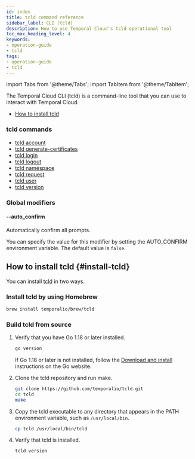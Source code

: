 ```yaml
---
id: index
title: tcld command reference
sidebar_label: CLI (tcld)
description: How to use Temporal Cloud's tcld operational tool
toc_max_heading_level: 4
keywords:
- operation-guide
- tcld
tags:
- operation-guide
- tcld
---
```


<!-- THIS FILE IS GENERATED. DO NOT EDIT THIS FILE DIRECTLY -->

import Tabs from '@theme/Tabs';
import TabItem from '@theme/TabItem';

The Temporal Cloud CLI (tcld) is a command-line tool that you can use to interact with Temporal Cloud.

- [How to install tcld](#install-tcld)

### tcld commands

- [tcld account](/cloud/tcld/account)
- [tcld generate-certificates](/cloud/tcld/generate-certificates)
- [tcld login](/cloud/tcld/login#)
- [tcld logout](/cloud/tcld/logout#)
- [tcld namespace](/cloud/tcld/namespace)
- [tcld request](/cloud/tcld/request)
- [tcld user](/cloud/tcld/user)
- [tcld version](/cloud/tcld/version#)

### Global modifiers

#### --auto_confirm

Automatically confirm all prompts.

You can specify the value for this modifier by setting the AUTO_CONFIRM environment variable.
The default value is `false`.

## How to install tcld {#install-tcld}

You can install [tcld](/cloud/tcld) in two ways.

### Install tcld by using Homebrew

```bash
brew install temporalio/brew/tcld
```

### Build tcld from source

1. Verify that you have Go 1.18 or later installed.

   ```bash
   go version
   ```

   If Go 1.18 or later is not installed, follow the [Download and install](https://go.dev/doc/install) instructions on the Go website.

1. Clone the tcld repository and run make.

   ```bash
   git clone https://github.com/temporalio/tcld.git
   cd tcld
   make
   ```

1. Copy the tcld executable to any directory that appears in the PATH environment variable, such as `/usr/local/bin`.

   ```bash
   cp tcld /usr/local/bin/tcld
   ```

1. Verify that tcld is installed.

   ```bash
   tcld version
   ```
